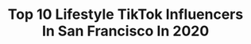 ---
title: Top 10 Lifestyle TikTok Influencers In San Francisco In 2020
description: >-
  Find top lifestyle TikTok influencers in San Francisco in 2020. Most popular hashtags: #fyp #bayarea #sanfrancisco #foryoupage.
platform: TikTok
hits: 10
text_top: Analyze the most popular TikTok influencers on inBeat.
text_bottom: Our platform has 10 TikTok influencers like this in San Francisco, United States for you to pitch.
profiles:
  - username: "jyo_shankar"
    fullname: >-
      Jyotsna Shankar
    bio: >-
      Travel & Lifestyle Blogger San Francisco Bay Area based Instagram: @jyo_shankar
    location: "United States"
    followers: 14500
    engagement: 957
    commentsToLikes: 0.048653
    id: ck8saa4l117bv0j78ade4z9vk
    verified: false
    hashtags: "#travelblog, #hellofall, #travellife, #tiktoktravel"
  - username: "lifestylebabe"
    fullname: >-
      m & s
    bio: >-
      ☆ lifestyle ☆ 💌: lifestylebabe@yahoo.com BLM
    location: "United States"
    followers: 154100
    engagement: 1644
    commentsToLikes: 0.015016
    id: ck7zo7n0zikh70j7843v581vp
    verified: false
    hashtags: "#aesthetic, #spaceforcewalk, #foryou, #aesthetics"
  - username: "eattravelrock"
    fullname: >-
      Kelly Rizzo
    bio: >-
      TV Host Food/Travel/Lifestyle Expert IG @eattravelrock Mrs. @bobsaget
    location: "United States"
    followers: 168200
    engagement: 1023
    commentsToLikes: 0.020429
    id: ck80oq80jj7lk0j78wd2t1otg
    verified: true
    hashtags: "#pumpkinrecipes, #airtravel, #covidsafety, #travelsafety"
  - username: "hyphyculture"
    fullname: >-
      hyphyculture
    bio: >-
      Official Tiktok of HyphyCulture™️ BAY AREA CA. Lifestyle,Culture & Entertainment
    location: "United States"
    followers: 13328
    engagement: 694
    commentsToLikes: 0.015111
    id: ck9fmcnsbsnea0j78krsvh4w2
    verified: false
    hashtags: "#cali, #bayareacheck, #sanfrancisco, #bestfandom"
  - username: "king_randy23"
    fullname: >-
      King_Randy23
    bio: >-
      🔥 Fast Weight loss motivator🔥 from 0 to 💯‼️ Check my bio for a new life style
    location: "United States"
    followers: 9106
    engagement: 931
    commentsToLikes: 0.104211
    id: ckcja2a5w87ba0j23ce97nja0
    verified: false
    hashtags: "#biden2020, #ohno, #stitch, #fyp"
  - username: "beach.vibes.grwm"
    fullname: >-
      hi
    bio: >-
      tysm for 22k! tpwk she/her
    location: "United States"
    followers: 22200
    engagement: 2688
    commentsToLikes: 0.088966
    id: ckcotog7y8gcj0j23u5nw957v
    verified: false
    hashtags: "#avocadotoast, #urbanoutfitters, #vlog, #tppaudition2big"
  - username: "gym_sharky33"
    fullname: >-
      getty_san
    bio: >-
      🇵🇭 🇺🇸Bayarea Daddy Shark All smiles no hate 10k? 🤪
    location: "United States"
    followers: 27200
    engagement: 665
    commentsToLikes: 0.093062
    id: ckbqudx7heuj20j23wqzi0id2
    verified: false
    hashtags: "#vibe, #foryoupage, #pinoy, #over40"
  - username: "marlenahudson"
    fullname: >-
      Marlena Hudson
    bio: >-
      YouTube: Marlena Hudson Instagram: marlenahudson_ Big sister of lilhuddy
    location: "United States"
    followers: 471800
    engagement: 1621
    commentsToLikes: 0.025151
    id: ckbqq74prb24c0j23mldteh8g
    verified: false
    hashtags: "#youtube, #fyp, #xyzbca, #video"
  - username: "apathhhh"
    fullname: >-
      alicia path
    bio: >-
      mi ♡ insta - alicia_path ☆
    location: "United States"
    followers: 49800
    engagement: 1451
    commentsToLikes: 0.015886
    id: ck7zoic4fkazc0j78fosywrw5
    verified: false
    hashtags: "#michigan, #cali, #foryoupage, #summer"
  - username: "jaaylinh"
    fullname: >-
      Jenny 🦋
    bio: >-
      19 | oakland | D.N follow my IG🤍
    location: "United States"
    followers: 4586
    engagement: 953
    commentsToLikes: 0.041638
    id: ckbf7x7wdy1vc0j23tq1iqt4r
    verified: false
    hashtags: "#asian, #viet, #foryou, #sneakerhead"
---